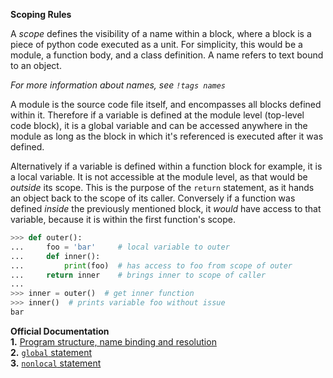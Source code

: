 **Scoping Rules**

A *scope* defines the visibility of a name within a block, where a block is a piece of python code executed as a unit. For simplicity, this would be a module, a function body, and a class definition. A name refers to text bound to an object.

*For more information about names, see `!tags names`*

A module is the source code file itself, and encompasses all blocks defined within it. Therefore if a variable is defined at the module level (top-level code block), it is a global variable and can be accessed anywhere in the module as long as the block in which it's referenced is executed after it was defined.

Alternatively if a variable is defined within a function block for example, it is a local variable. It is not accessible at the module level, as that would be *outside* its scope. This is the purpose of the `return` statement, as it hands an object back to the scope of its caller. Conversely if a function was defined *inside* the previously mentioned block, it *would* have access to that variable, because it is within the first function's scope.
```py
>>> def outer():
...     foo = 'bar'     # local variable to outer
...     def inner():
...         print(foo)  # has access to foo from scope of outer
...     return inner    # brings inner to scope of caller
...
>>> inner = outer()  # get inner function
>>> inner()  # prints variable foo without issue
bar
```
**Official Documentation**  
**1.** [Program structure, name binding and resolution](https://docs.python.org/3/reference/executionmodel.html#execution-model)  
**2.** [`global` statement](https://docs.python.org/3/reference/simple_stmts.html#the-global-statement)  
**3.** [`nonlocal` statement](https://docs.python.org/3/reference/simple_stmts.html#the-nonlocal-statement)
